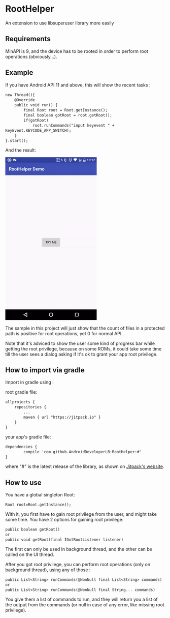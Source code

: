 # RootHelper
An extension to use libsuperuser library more easily

Requirements
------------
MinAPI is 9, and the device has to be rooted in order to perform root operations (obviously...).

Example
-------
If you have Android API 11 and above, this will show the recent tasks :

    new Thread(){
        @Override
        public void run() {
            final Root root = Root.getInstance();
            final boolean gotRoot = root.getRoot();
            if(gotRoot)
                root.runCommands("input keyevent " + KeyEvent.KEYCODE_APP_SWITCH);
        }
    }.start();

And the result:

![enter image description here](https://raw.githubusercontent.com/AndroidDeveloperLB/RootHelper/master/extras/demo.gif)

The sample in this project will just show that the count of files in a protected path is positive for root operations, yet 0 for normal API. 

Note that it's adviced to show the user some kind of progress bar while getting the root privilege, because on some ROMs, it could take some time till the user sees a dialog asking if it's ok to grant your app root privilege.

How to import via gradle
------------------------
Import in gradle using :

root gradle file:

	allprojects {
		repositories {
			...
			maven { url "https://jitpack.io" }
		}
	}

your app's gradle file:

	dependencies {
	        compile 'com.github.AndroidDeveloperLB:RootHelper:#'
	}

where "#" is the latest release of the library, as shown on [Jitpack's website](https://jitpack.io/#AndroidDeveloperLB/RootHelper/).


How to use
----------
You have a global singleton Root:

    Root root=Root.getInstance();

With it, you first have to gain root privilege from the user, and might take some time. You have 2 options for gaining root privilege:

    public boolean getRoot()
    or    
    public void getRoot(final IGotRootListener listener)

The first can only be used in background thread, and the other can be called on the UI thread.

After you got root privilege, you can perform root operations (only on background thread), using any of those :

    public List<String> runCommands(@NonNull final List<String> commands)
    or
    public List<String> runCommands(@NonNull final String... commands)

You give them a list of commands to run, and they will return you a list of the output from the commands (or null in case of any error, like missing root privilege).

